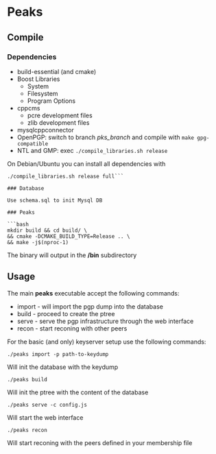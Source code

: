 # Peaks
## Compile
### Dependencies

* build-essential (and cmake)
* Boost Libraries
	* System
	* Filesystem
	* Program Options
* cppcms
    * pcre development files
    * zlib development files
* mysqlcppconnector
* OpenPGP: switch to branch *pks_branch* and compile with ```make gpg-compatible```
* NTL and GMP: exec ```./compile_libraries.sh release```

On Debian/Ubuntu you can install all dependencies with
```apt install build-essential cmake zlib1g-dev python libboost-program-options-dev libboost-system-dev libboost-filesystem-dev libmysqlcppconn-dev &&\
./compile_libraries.sh release full```

### Database

Use schema.sql to init Mysql DB

### Peaks

```bash
mkdir build && cd build/ \
&& cmake -DCMAKE_BUILD_TYPE=Release .. \
&& make -j$(nproc-1)
```

The binary will output in the **/bin** subdirectory

## Usage

The main **peaks** executable accept the following commands:

* import - will import the pgp dump into the database
* build - proceed to create the ptree
* serve - serve the pgp infrastructure through the web interface
* recon - start reconing with other peers

For the basic (and only) keyserver setup use the following commands:

```./peaks import -p path-to-keydump```

Will init the database with the keydump

```./peaks build```

Will init the ptree with the content of the database

```./peaks serve -c config.js```

Will start the web interface

```./peaks recon```

Will start reconing with the peers defined in your membership file
